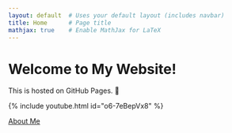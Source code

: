 ```yaml
---
layout: default  # Uses your default layout (includes navbar)
title: Home      # Page title
mathjax: true    # Enable MathJax for LaTeX
---
```


# Welcome to My Website!

This is hosted on GitHub Pages. 🚀  

{% include youtube.html id="o6-7eBepVx8" %}

[About Me](about)  <!-- Jekyll automatically handles links -->
